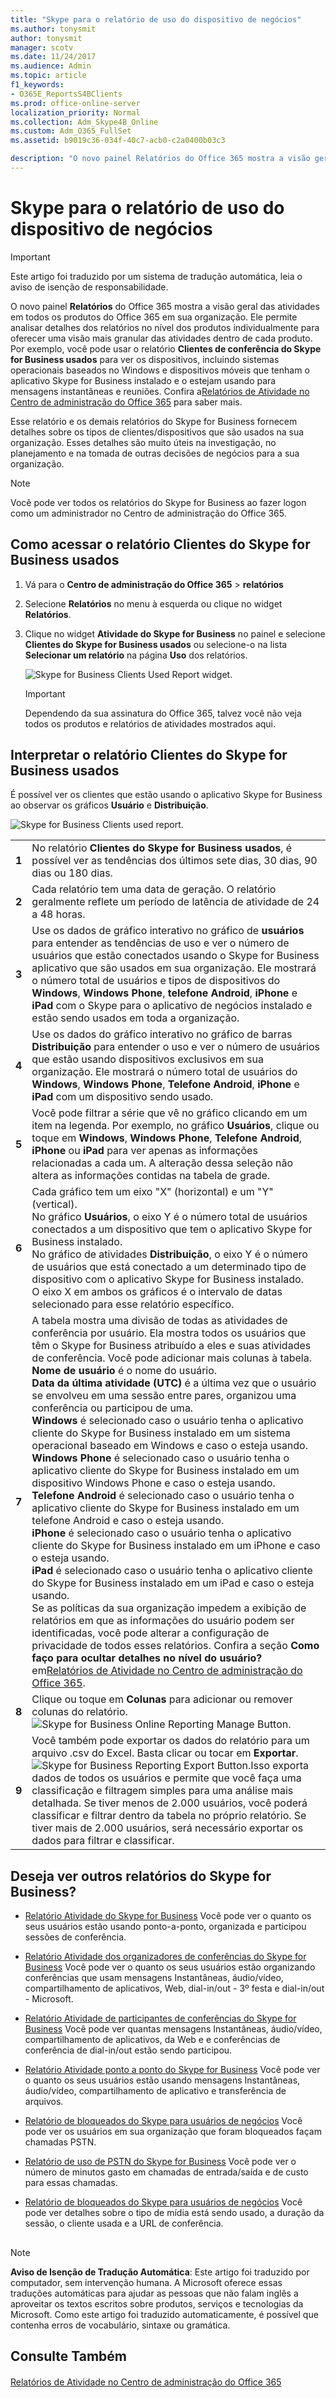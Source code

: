 ```yaml
---
title: "Skype para o relatório de uso do dispositivo de negócios"
ms.author: tonysmit
author: tonysmit
manager: scotv
ms.date: 11/24/2017
ms.audience: Admin
ms.topic: article
f1_keywords:
- O365E_ReportsS4BClients
ms.prod: office-online-server
localization_priority: Normal
ms.collection: Adm_Skype4B_Online
ms.custom: Adm_O365_FullSet
ms.assetid: b9019c36-034f-40c7-acb0-c2a0400b03c3

description: "O novo painel Relatórios do Office 365 mostra a visão geral das atividades em todos os produtos do Office 365 em sua organização. Ele permite analisar detalhes dos relatórios no nível dos produtos individualmente para oferecer uma visão mais granular das atividades dentro de cada produto. Por exemplo, você pode usar o relatório Clientes de conferência do Skype for Business usados para ver os dispositivos, incluindo sistemas operacionais baseados no Windows e dispositivos móveis que tenham o aplicativo Skype for Business instalado e o estejam usando para mensagens instantâneas e reuniões. Confira a Relatórios de Atividade no Centro de administração do Office 365 para saber mais."
---
```


# Skype para o relatório de uso do dispositivo de negócios

> [!IMPORTANT]
> Este artigo foi traduzido por um sistema de tradução automática, leia o aviso de isenção de responsabilidade.  
  
O novo painel **Relatórios** do Office 365 mostra a visão geral das atividades em todos os produtos do Office 365 em sua organização. Ele permite analisar detalhes dos relatórios no nível dos produtos individualmente para oferecer uma visão mais granular das atividades dentro de cada produto. Por exemplo, você pode usar o relatório **Clientes de conferência do Skype for Business usados** para ver os dispositivos, incluindo sistemas operacionais baseados no Windows e dispositivos móveis que tenham o aplicativo Skype for Business instalado e o estejam usando para mensagens instantâneas e reuniões. Confira a[Relatórios de Atividade no Centro de administração do Office 365](https://support.office.com/article/0d6dfb17-8582-4172-a9a9-aed798150263) para saber mais.
  
Esse relatório e os demais relatórios do Skype for Business fornecem detalhes sobre os tipos de clientes/dispositivos que são usados na sua organização. Esses detalhes são muito úteis na investigação, no planejamento e na tomada de outras decisões de negócios para a sua organização.
  
> [!NOTE]
> Você pode ver todos os relatórios do Skype for Business ao fazer logon como um administrador no Centro de administração do Office 365. 
  
## Como acessar o relatório Clientes do Skype for Business usados

1. Vá para o **Centro de administração do Office 365** > **relatórios**
    
2. Selecione **Relatórios** no menu à esquerda ou clique no widget **Relatórios**.
    
3. Clique no widget **Atividade do Skype for Business** no painel e selecione **Clientes do Skype for Business usados** ou selecione-o na lista **Selecionar um relatório** na página **Uso** dos relatórios.
    
     ![Skype for Business Clients Used Report widget.](../images/37fde85f-b829-41ab-b3fa-1ac417eb683d.png)
  
    > [!IMPORTANT]
    > Dependendo da sua assinatura do Office 365, talvez você não veja todos os produtos e relatórios de atividades mostrados aqui. 
  
## Interpretar o relatório Clientes do Skype for Business usados

É possível ver os clientes que estão usando o aplicativo Skype for Business ao observar os gráficos **Usuário** e **Distribuição**.
  
![Skype for Business Clients used report.](../images/cb8b777a-67d4-43ad-a301-3cbeedbb45b5.png)
  
|||
|:-----|:-----|
|**1** <br/> |No relatório **Clientes do Skype for Business usados**, é possível ver as tendências dos últimos sete dias, 30 dias, 90 dias ou 180 dias.  <br/> |
|**2** <br/> |Cada relatório tem uma data de geração. O relatório geralmente reflete um período de latência de atividade de 24 a 48 horas.  <br/> |
|**3** <br/> |Use os dados de gráfico interativo no gráfico de **usuários** para entender as tendências de uso e ver o número de usuários que estão conectados usando o Skype for Business aplicativo que são usados em sua organização. Ele mostrará o número total de usuários e tipos de dispositivos do **Windows**, **Windows Phone**, **telefone Android**, **iPhone** e **iPad** com o Skype para o aplicativo de negócios instalado e estão sendo usados em toda a organização. <br/> |
|**4** <br/> | Use os dados do gráfico interativo no gráfico de barras **Distribuição** para entender o uso e ver o número de usuários que estão usando dispositivos exclusivos em sua organização. Ele mostrará o número total de usuários do **Windows**, **Windows Phone**, **Telefone Android**, **iPhone** e **iPad** com um dispositivo sendo usado. <br/> |
|**5** <br/> |Você pode filtrar a série que vê no gráfico clicando em um item na legenda. Por exemplo, no gráfico **Usuários**, clique ou toque em **Windows**, **Windows Phone**, **Telefone Android**, **iPhone** ou **iPad** para ver apenas as informações relacionadas a cada um. A alteração dessa seleção não altera as informações contidas na tabela de grade. <br/> |
|**6** <br/> | Cada gráfico tem um eixo "X" (horizontal) e um "Y" (vertical). <br/>  No gráfico **Usuários**, o eixo Y é o número total de usuários conectados a um dispositivo que tem o aplicativo Skype for Business instalado.  <br/>  No gráfico de atividades **Distribuição**, o eixo Y é o número de usuários que está conectado a um determinado tipo de dispositivo com o aplicativo Skype for Business instalado.  <br/>  O eixo X em ambos os gráficos é o intervalo de datas selecionado para esse relatório específico. <br/> |
|**7** <br/> | A tabela mostra uma divisão de todas as atividades de conferência por usuário. Ela mostra todos os usuários que têm o Skype for Business atribuído a eles e suas atividades de conferência. Você pode adicionar mais colunas à tabela. <br/> **Nome de usuário** é o nome do usuário. <br/> **Data da última atividade (UTC)** é a última vez que o usuário se envolveu em uma sessão entre pares, organizou uma conferência ou participou de uma. <br/> **Windows** é selecionado caso o usuário tenha o aplicativo cliente do Skype for Business instalado em um sistema operacional baseado em Windows e caso o esteja usando. <br/> **Windows Phone** é selecionado caso o usuário tenha o aplicativo cliente do Skype for Business instalado em um dispositivo Windows Phone e caso o esteja usando. <br/> **Telefone Android** é selecionado caso o usuário tenha o aplicativo cliente do Skype for Business instalado em um telefone Android e caso o esteja usando. <br/> **iPhone** é selecionado caso o usuário tenha o aplicativo cliente do Skype for Business instalado em um iPhone e caso o esteja usando. <br/> **iPad** é selecionado caso o usuário tenha o aplicativo cliente do Skype for Business instalado em um iPad e caso o esteja usando. <br/>  Se as políticas da sua organização impedem a exibição de relatórios em que as informações do usuário podem ser identificadas, você pode alterar a configuração de privacidade de todos esses relatórios. Confira a seção **Como faço para ocultar detalhes no nível do usuário?** em[Relatórios de Atividade no Centro de administração do Office 365](https://support.office.com/article/0d6dfb17-8582-4172-a9a9-aed798150263).  <br/> |
|**8** <br/> |Clique ou toque em **Colunas** para adicionar ou remover colunas do relatório.           <br/> ![Skype for Business Online Reporting Manage Button.](../images/4c8f5387-cebb-4d6c-b7d3-05c954a2c234.png)|
|**9** <br/> |Você também pode exportar os dados do relatório para um arquivo .csv do Excel. Basta clicar ou tocar em **Exportar**.           <br/> ![Skype for Business Reporting Export Button.](../images/de7e2ab7-d70c-422f-a0ec-178b10f7dd51.png)Isso exporta dados de todos os usuários e permite que você faça uma classificação e filtragem simples para uma análise mais detalhada. Se tiver menos de 2.000 usuários, você poderá classificar e filtrar dentro da tabela no próprio relatório. Se tiver mais de 2.000 usuários, será necessário exportar os dados para filtrar e classificar.  <br/> |
   
## Deseja ver outros relatórios do Skype for Business?

- [Relatório Atividade do Skype for Business](skype-for-business-activity-report.md) Você pode ver o quanto os seus usuários estão usando ponto-a-ponto, organizada e participou sessões de conferência.
    
- [Relatório Atividade dos organizadores de conferências do Skype for Business](skype-for-business-conference-organizer-activity-report.md) Você pode ver o quanto os seus usuários estão organizando conferências que usam mensagens Instantâneas, áudio/vídeo, compartilhamento de aplicativos, Web, dial-in/out - 3º festa e dial-in/out - Microsoft.
    
- [Relatório Atividade de participantes de conferências do Skype for Business](skype-for-business-conference-participant-activity-report.md) Você pode ver quantas mensagens Instantâneas, áudio/vídeo, compartilhamento de aplicativos, da Web e e conferências de conferência de dial-in/out estão sendo participou.
    
- [Relatório Atividade ponto a ponto do Skype for Business](skype-for-business-peer-to-peer-activity-report.md) Você pode ver o quanto os seus usuários estão usando mensagens Instantâneas, áudio/vídeo, compartilhamento de aplicativo e transferência de arquivos.
    
- [Relatório de bloqueados do Skype para usuários de negócios](skype-for-business-users-blocked-report.md) Você pode ver os usuários em sua organização que foram bloqueados façam chamadas PSTN.
    
- [Relatório de uso de PSTN do Skype for Business](skype-for-business-pstn-usage-report.md) Você pode ver o número de minutos gasto em chamadas de entrada/saída e de custo para essas chamadas.
    
- [Relatório de bloqueados do Skype para usuários de negócios](skype-for-business-users-blocked-report.md) Você pode ver detalhes sobre o tipo de mídia está sendo usado, a duração da sessão, o cliente usada e a URL de conferência.
    
## 
<a name="MT_Footer"> </a>

> [!NOTE]
> **Aviso de Isenção de Tradução Automática**: Este artigo foi traduzido por computador, sem intervenção humana. A Microsoft oferece essas traduções automáticas para ajudar as pessoas que não falam inglês a aproveitar os textos escritos sobre produtos, serviços e tecnologias da Microsoft. Como este artigo foi traduzido automaticamente, é possível que contenha erros de vocabulário, sintaxe ou gramática. 
  
## Consulte Também
<a name="MT_Footer"> </a>

#### 

[Relatórios de Atividade no Centro de administração do Office 365](https://support.office.com/article/0d6dfb17-8582-4172-a9a9-aed798150263)

